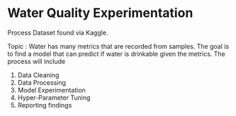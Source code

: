 # Water Quality Experimentation


Process Dataset found via Kaggle.

Topic : Water has many metrics that are recorded from samples. The goal is to find a model that can predict if water is drinkable given the metrics. The process will include

1. Data Cleaning
2. Data Processing
3. Model Experimentation
4. Hyper-Parameter Tuning
5. Reporting findings

